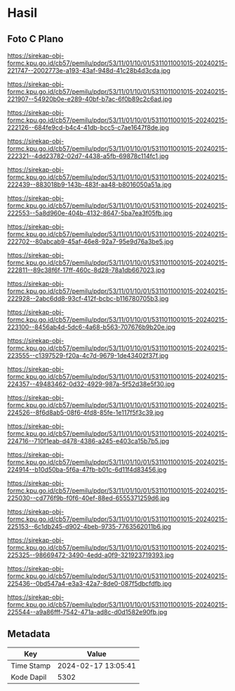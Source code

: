 # Hasil

## Foto C Plano

https://sirekap-obj-formc.kpu.go.id/cb57/pemilu/pdpr/53/11/01/10/01/5311011001015-20240215-221747--2002773e-a193-43af-948d-41c28b4d3cda.jpg

https://sirekap-obj-formc.kpu.go.id/cb57/pemilu/pdpr/53/11/01/10/01/5311011001015-20240215-221907--54920b0e-e289-40bf-b7ac-6f0b89c2c6ad.jpg

https://sirekap-obj-formc.kpu.go.id/cb57/pemilu/pdpr/53/11/01/10/01/5311011001015-20240215-222126--684fe9cd-b4c4-41db-bcc5-c7ae1647f8de.jpg

https://sirekap-obj-formc.kpu.go.id/cb57/pemilu/pdpr/53/11/01/10/01/5311011001015-20240215-222321--4dd23782-02d7-4438-a5fb-69878c114fc1.jpg

https://sirekap-obj-formc.kpu.go.id/cb57/pemilu/pdpr/53/11/01/10/01/5311011001015-20240215-222439--883018b9-143b-483f-aa48-b8016050a51a.jpg

https://sirekap-obj-formc.kpu.go.id/cb57/pemilu/pdpr/53/11/01/10/01/5311011001015-20240215-222553--5a8d960e-404b-4132-8647-5ba7ea3f05fb.jpg

https://sirekap-obj-formc.kpu.go.id/cb57/pemilu/pdpr/53/11/01/10/01/5311011001015-20240215-222702--80abcab9-45af-46e8-92a7-95e9d76a3be5.jpg

https://sirekap-obj-formc.kpu.go.id/cb57/pemilu/pdpr/53/11/01/10/01/5311011001015-20240215-222811--89c38f6f-17ff-460c-8d28-78a1db667023.jpg

https://sirekap-obj-formc.kpu.go.id/cb57/pemilu/pdpr/53/11/01/10/01/5311011001015-20240215-222928--2abc6dd8-93cf-412f-bcbc-b116780705b3.jpg

https://sirekap-obj-formc.kpu.go.id/cb57/pemilu/pdpr/53/11/01/10/01/5311011001015-20240215-223100--8456ab4d-5dc6-4a68-b563-707676b9b20e.jpg

https://sirekap-obj-formc.kpu.go.id/cb57/pemilu/pdpr/53/11/01/10/01/5311011001015-20240215-223555--c1397529-f20a-4c7d-9679-1de43402f37f.jpg

https://sirekap-obj-formc.kpu.go.id/cb57/pemilu/pdpr/53/11/01/10/01/5311011001015-20240215-224357--49483462-0d32-4929-987a-5f52d38e5f30.jpg

https://sirekap-obj-formc.kpu.go.id/cb57/pemilu/pdpr/53/11/01/10/01/5311011001015-20240215-224526--8f6d8ab5-08f6-4fd8-85fe-1e117f5f3c39.jpg

https://sirekap-obj-formc.kpu.go.id/cb57/pemilu/pdpr/53/11/01/10/01/5311011001015-20240215-224716--710f1eab-d478-4386-a245-e403ca15b7b5.jpg

https://sirekap-obj-formc.kpu.go.id/cb57/pemilu/pdpr/53/11/01/10/01/5311011001015-20240215-224914--b10d50ba-5f6a-47fb-b01c-6d11f4d83456.jpg

https://sirekap-obj-formc.kpu.go.id/cb57/pemilu/pdpr/53/11/01/10/01/5311011001015-20240215-225030--cd776f9b-f0f6-40ef-88ed-6555371259d6.jpg

https://sirekap-obj-formc.kpu.go.id/cb57/pemilu/pdpr/53/11/01/10/01/5311011001015-20240215-225153--6c1db245-d902-4beb-9735-7763562011b6.jpg

https://sirekap-obj-formc.kpu.go.id/cb57/pemilu/pdpr/53/11/01/10/01/5311011001015-20240215-225325--98669472-3490-4edd-a0f9-321923719393.jpg

https://sirekap-obj-formc.kpu.go.id/cb57/pemilu/pdpr/53/11/01/10/01/5311011001015-20240215-225436--0bd547a4-e3a3-42a7-8de0-087f5dbcfdfb.jpg

https://sirekap-obj-formc.kpu.go.id/cb57/pemilu/pdpr/53/11/01/10/01/5311011001015-20240215-225544--a9a86fff-7542-471a-ad8c-d0d1582e90fb.jpg


## Metadata

| Key        | Value               |
| ---------- | ------------------- |
| Time Stamp | 2024-02-17 13:05:41 |
| Kode Dapil | 5302                |



